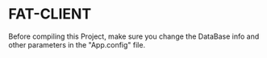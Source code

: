 # FAT-CLIENT




Before compiling this Project, make sure you change the DataBase info and other parameters in the "App.config" file.

